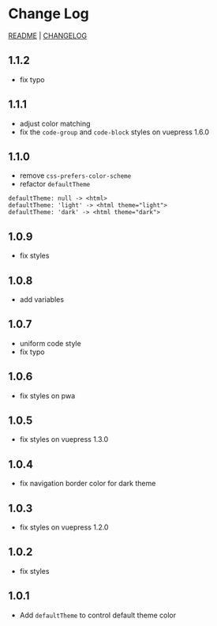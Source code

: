 # Change Log

[README](README.md) | [CHANGELOG](CHANGELOG.md)

## 1.1.2

- fix typo

## 1.1.1

- adjust color matching
- fix the `code-group` and `code-block` styles on vuepress 1.6.0

## 1.1.0

- remove `css-prefers-color-scheme`
- refactor `defaultTheme`

```
defaultTheme: null -> <html>
defaultTheme: 'light' -> <html theme="light">
defaultTheme: 'dark' -> <html theme="dark">
```

## 1.0.9

- fix styles

## 1.0.8

- add variables

## 1.0.7

- uniform code style
- fix typo

## 1.0.6

- fix styles on pwa

## 1.0.5

- fix styles on vuepress 1.3.0

## 1.0.4

- fix navigation border color for dark theme

## 1.0.3

- fix styles on vuepress 1.2.0

## 1.0.2

- fix styles

## 1.0.1

- Add `defaultTheme` to control default theme color
